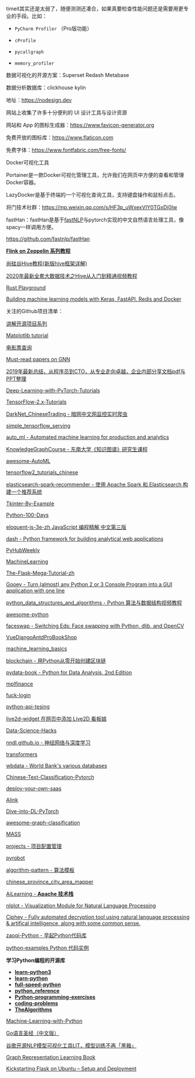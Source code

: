 timeit其实还是太弱了，随便测测还凑合，如果真要检查性能问题还是需要用更专业的手段。比如：

- `PyCharm Profiler` （Pro版功能）

- `cProfile`

- `pycallgraph`

- `memory_profiler`





数据可视化的开源方案：Superset  Redash  Metabase



数据分析数据库：clickhouse  kylin



地址：https://nodesign.dev

网站上收集了许多十分便利的 UI 设计工具与设计资源

网站和 App 的图标生成器：https://www.favicon-generator.org

免费开放的图标库：https://www.flaticon.com

免费字体：https://www.fontfabric.com/free-fonts/



Docker可视化工具

Portainer是一款Docker可视化管理工具，允许我们在网页中方便的查看和管理Docker容器。

LazyDocker是基于终端的一个可视化查询工具，支持键盘操作和鼠标点击。



将门技术社群：https://mp.weixin.qq.com/s/HF3p_uWxexVIY0TGxDj0Iw



fastHan：fastHan是基于[fastNLP](https://github.com/fastnlp/fastNLP)与pytorch实现的中文自然语言处理工具，像spacy一样调用方便。

https://github.com/fastnlp/fastHan



[**Flink on Zeppelin 系列教程**](https://mp.weixin.qq.com/s?__biz=MzU3Mzg4OTMyNQ==&mid=2247487651&idx=1&sn=bf68a70bf346dc1905e9e6c1f84dd8c3&chksm=fd3b9ee1ca4c17f7a1b03b14f3ee2fd45c6ddd89e7183fc36507a9d1a14ec0cce59ffb8678cb&mpshare=1&srcid=&sharer_sharetime=1592872154860&sharer_shareid=ed0de02efb74f95fd3c3412da8150e4f&from=singlemessage&scene=1&subscene=10000&clicktime=1592895520&enterid=1592895520&ascene=1&devicetype=android-29&version=27000f51&nettype=WIFI&abtest_cookie=AAACAA%3D%3D&lang=zh_CN&exportkey=ArcpCsXBYX106RsIhr75fZs%3D&pass_ticket=ESwIZHldaUDUGxQss4KCz3eXmXuEH3CBCiFrqA%2BFzqU%3D&wx_header=1)



[尚硅谷Hive教程(新版hive框架详解)](https://www.bilibili.com/video/BV1W4411B7cN?from=search&seid=3879960732609563746)



[2020年最新全套大数据技术之Hive从入门到精通视频教程](https://www.bilibili.com/video/BV1kV411k7H3?from=search&seid=4107554074044691860)



[Rust Playground](https://play.rust-lang.org/)



[Building machine learning models with Keras, FastAPI, Redis and Docker](https://morioh.com/p/4e37a3a1ab3d)





关注的Github项目清单：

[讲解开源项目系列](https://github.com/HelloGitHub-Team/Article)

[Matplotlib tutorial](https://github.com/rougier/matplotlib-tutorial)

[电影票查询](https://github.com/zx576/film_tickets)

[Must-read papers on GNN](https://github.com/thunlp/GNNPapers)

[2019年最新总结，从程序员到CTO，从专业走向卓越，企业内部分享文档pdf与PPT整理](https://github.com/0voice/from_coder_to_expert)

[Deep-Learning-with-PyTorch-Tutorials](https://github.com/dragen1860/Deep-Learning-with-PyTorch-Tutorials)

[TensorFlow-2.x-Tutorials](https://github.com/dragen1860/TensorFlow-2.x-Tutorials)

[DarkNet_ChineseTrading - 暗网中文网监控实时爬虫](https://github.com/aoii103/DarkNet_ChineseTrading)

[simple_tensorflow_serving](https://github.com/tobegit3hub/simple_tensorflow_serving)

[auto_ml - Automated machine learning for production and analytics](https://github.com/ClimbsRocks/auto_ml)

[KnowledgeGraphCourse - 东南大学《知识图谱》研究生课程](https://github.com/npubird/KnowledgeGraphCourse)

[awesome-AutoML](https://github.com/dragen1860/awesome-AutoML)

[tensorflow2_tutorials_chinese](https://github.com/czy36mengfei/tensorflow2_tutorials_chinese)

[elasticsearch-spark-recommender - 使用 Apache Spark 和 Elasticsearch 构建一个推荐系统](https://github.com/IBM/elasticsearch-spark-recommender)

[Tkinter-By-Example](https://github.com/Dvlv/Tkinter-By-Example)

[Python-100-Days](https://github.com/jackfrued/Python-100-Days)

[ eloquent-js-3e-zh JavaScript 编程精解 中文第三版](https://github.com/wizardforcel/eloquent-js-3e-zh)

[dash - Python framework for building analytical web applications](https://github.com/plotly/dash)

[PyHubWeekly](https://github.com/Jackpopc/PyHubWeekly)

[MachineLearning](https://github.com/carefree0910/MachineLearning)

[The-Flask-Mega-Tutorial-zh](https://github.com/luhuisicnu/The-Flask-Mega-Tutorial-zh)

[Gooey - Turn (almost) any Python 2 or 3 Console Program into a GUI application with one line](https://github.com/chriskiehl/Gooey)

[python_data_structures_and_algorithms - Python 算法与数据结构视频教程](https://github.com/PegasusWang/python_data_structures_and_algorithms)

[awesome-python](https://github.com/vinta/awesome-python)

[faceswap - Switching Eds: Face swapping with Python, dlib, and OpenCV](https://github.com/matthewearl/faceswap)

[VueDjangoAntdProBookShop](https://github.com/mtianyan/VueDjangoAntdProBookShop)

[machine_learning_basics](https://github.com/zotroneneis/machine_learning_basics)

[blockchain - 用Python从零开始创建区块链](https://github.com/xilibi2003/blockchain)

[pydata-book - Python for Data Analysis, 2nd Edition](https://github.com/wesm/pydata-book)

[mplfinance](https://github.com/matplotlib/mplfinance)

[fuck-login](https://github.com/xchaoinfo/fuck-login)

[ python-api-tesing](https://github.com/china-testing/python-api-tesing)

[live2d-widget  在网页中添加 Live2D 看板娘](https://github.com/stevenjoezhang/live2d-widget)

[ Data-Science-Hacks](https://github.com/kunalj101/Data-Science-Hacks)

[nndl.github.io - 神经网络与深度学习](https://github.com/nndl/nndl.github.io)

[transformers](https://github.com/huggingface/transformers)

[wbdata - World Bank's various databases](https://github.com/OliverSherouse/wbdata)

[Chinese-Text-Classification-Pytorch](https://github.com/649453932/Chinese-Text-Classification-Pytorch)

[deploy-your-own-saas](https://github.com/Atarity/deploy-your-own-saas)

[Alink](https://github.com/alibaba/Alink)

[Dive-into-DL-PyTorch](https://github.com/ShusenTang/Dive-into-DL-PyTorch)

[awesome-graph-classification](https://github.com/benedekrozemberczki/awesome-graph-classification)

[MASS](https://github.com/microsoft/MASS)

[projects - 项目配置管理](https://github.com/xinetzone/projects)

[pyrobot](https://github.com/facebookresearch/pyrobot)

[algorithm-pattern - 算法模板](https://github.com/greyireland/algorithm-pattern)

[chinese_province_city_area_mapper](https://github.com/DQinYuan/chinese_province_city_area_mapper)

[AiLearning - **Apache 技术栈**](https://github.com/apachecn/AiLearning)

[nlplot - Visualization Module for Natural Language Processing](https://github.com/takapy0210/nlplot)

[ Ciphey - Fully automated decryption tool using natural language processing & artifical intelligence, along with some common sense.](https://github.com/Ciphey/Ciphey)

[zaoqi-Python - 早起Python代码库](https://github.com/liuhuanshuo/zaoqi-Python)

[python-examples Python 代码实例](https://github.com/JustDoPython/python-examples)



**学习Python编程的开源库**

- [**learn-python3**](https://github.com/jerry-git/learn-python3)
- [**learn-python**](https://github.com/trekhleb/learn-python/blob/master/src/control_flow/test_if.py)
- [**full-speed-python**](https://github.com/joaoventura/full-speed-python)
- [**python_reference**](https://github.com/rasbt/python_reference/)
- [**Python-programming-exercises**](https://github.com/zhiwehu/Python-programming-exercises)
- [**coding-problems**](https://github.com/MTrajK/coding-problems/)
- [**TheAlgorithms**](https://github.com/TheAlgorithms/Python/)





[Machine-Learning-with-Python](https://github.com/tirthajyoti/Machine-Learning-with-Python)



[Go语言圣经（中文版）](https://books.studygolang.com/gopl-zh/)



[谷歌开源NLP模型可视化工具LIT，模型训练不再「黑箱」](https://mp.weixin.qq.com/s/uv-WaLOjqOvGbyx1J81wRQ)



[Graph Representation Learning Book](https://www.cs.mcgill.ca/~wlh/grl_book/)



[Kickstarting Flask on Ubuntu – Setup and Deployment](https://realpython.com/kickstarting-flask-on-ubuntu-setup-and-deployment/)





















